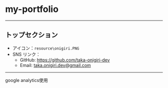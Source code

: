 # my-portfolio

---

## トップセクション

- アイコン：`resource\onigiri.PNG`
- SNS リンク：
  - GitHub: https://github.com/taka-onigiri-dev
  - Email: taka.onigiri.dev@gmail.com

---

google analytics使用